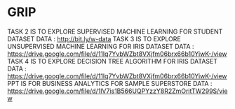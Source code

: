 # GRIP
TASK 2 IS TO EXPLORE SUPERVISED MACHINE LEARNING FOR STUDENT DATASET 
DATA :  http://bit.ly/w-data
TASK 3 IS TO EXPLORE UNSUPERVISED MACHINE LEARNING FOR IRIS DATASET 
DATA : https://drive.google.com/file/d/11Iq7YvbWZbt8VXjfm06brx66b10YiwK-/view
TASK 4 IS TO EXPLORE DECISION TREE ALGORITHM FOR IRIS DATASET 
DATA : https://drive.google.com/file/d/11Iq7YvbWZbt8VXjfm06brx66b10YiwK-/view
PPT IS FOR BUSINESS ANALYTICS FOR SAMPLE SUPERSTORE
DATA : https://drive.google.com/file/d/1lV7is1B566UQPYzzY8R2ZmOritTW299S/view
